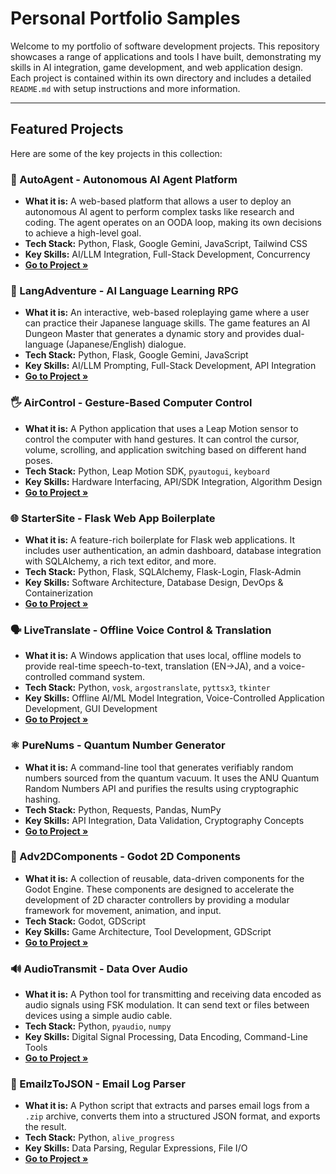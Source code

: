 # Personal Portfolio Samples

Welcome to my portfolio of software development projects. This repository showcases a range of applications and tools I have built, demonstrating my skills in AI integration, game development, and web application design. Each project is contained within its own directory and includes a detailed `README.md` with setup instructions and more information.

---

## Featured Projects

Here are some of the key projects in this collection:

### 🤖 AutoAgent - Autonomous AI Agent Platform
*   **What it is:** A web-based platform that allows a user to deploy an autonomous AI agent to perform complex tasks like research and coding. The agent operates on an OODA loop, making its own decisions to achieve a high-level goal.
*   **Tech Stack:** Python, Flask, Google Gemini, JavaScript, Tailwind CSS
*   **Key Skills:** AI/LLM Integration, Full-Stack Development, Concurrency
*   **[Go to Project &raquo;](./AutoAgent/)**

### 🎌 LangAdventure - AI Language Learning RPG
*   **What it is:** An interactive, web-based roleplaying game where a user can practice their Japanese language skills. The game features an AI Dungeon Master that generates a dynamic story and provides dual-language (Japanese/English) dialogue.
*   **Tech Stack:** Python, Flask, Google Gemini, JavaScript
*   **Key Skills:** AI/LLM Prompting, Full-Stack Development, API Integration
*   **[Go to Project &raquo;](./LangAdventure/)**

### 🖐️ AirControl - Gesture-Based Computer Control
*   **What it is:** A Python application that uses a Leap Motion sensor to control the computer with hand gestures. It can control the cursor, volume, scrolling, and application switching based on different hand poses.
*   **Tech Stack:** Python, Leap Motion SDK, `pyautogui`, `keyboard`
*   **Key Skills:** Hardware Interfacing, API/SDK Integration, Algorithm Design
*   **[Go to Project &raquo;](./AirControl/)**

### 🌐 StarterSite - Flask Web App Boilerplate
*   **What it is:** A feature-rich boilerplate for Flask web applications. It includes user authentication, an admin dashboard, database integration with SQLAlchemy, a rich text editor, and more.
*   **Tech Stack:** Python, Flask, SQLAlchemy, Flask-Login, Flask-Admin
*   **Key Skills:** Software Architecture, Database Design, DevOps & Containerization
*   **[Go to Project &raquo;](./StarterSite/)**

### 🗣️ LiveTranslate - Offline Voice Control & Translation
*   **What it is:** A Windows application that uses local, offline models to provide real-time speech-to-text, translation (EN->JA), and a voice-controlled command system.
*   **Tech Stack:** Python, `vosk`, `argostranslate`, `pyttsx3`, `tkinter`
*   **Key Skills:** Offline AI/ML Model Integration, Voice-Controlled Application Development, GUI Development
*   **[Go to Project &raquo;](./LiveTranslate/)**

### ⚛️ PureNums - Quantum Number Generator
*   **What it is:** A command-line tool that generates verifiably random numbers sourced from the quantum vacuum. It uses the ANU Quantum Random Numbers API and purifies the results using cryptographic hashing.
*   **Tech Stack:** Python, Requests, Pandas, NumPy
*   **Key Skills:** API Integration, Data Validation, Cryptography Concepts
*   **[Go to Project &raquo;](./PureNums/)**

### 🎲 Adv2DComponents - Godot 2D Components
*   **What it is:** A collection of reusable, data-driven components for the Godot Engine. These components are designed to accelerate the development of 2D character controllers by providing a modular framework for movement, animation, and input.
*   **Tech Stack:** Godot, GDScript
*   **Key Skills:** Game Architecture, Tool Development, GDScript
*   **[Go to Project &raquo;](./Adv2DComponents/)**

### 🔊 AudioTransmit - Data Over Audio
*   **What it is:** A Python tool for transmitting and receiving data encoded as audio signals using FSK modulation. It can send text or files between devices using a simple audio cable.
*   **Tech Stack:** Python, `pyaudio`, `numpy`
*   **Key Skills:** Digital Signal Processing, Data Encoding, Command-Line Tools
*   **[Go to Project &raquo;](./AudioTransmit/)**

### 📨 EmailzToJSON - Email Log Parser
*   **What it is:** A Python script that extracts and parses email logs from a `.zip` archive, converts them into a structured JSON format, and exports the result.
*   **Tech Stack:** Python, `alive_progress`
*   **Key Skills:** Data Parsing, Regular Expressions, File I/O
*   **[Go to Project &raquo;](./EmailzToJSON/)**
